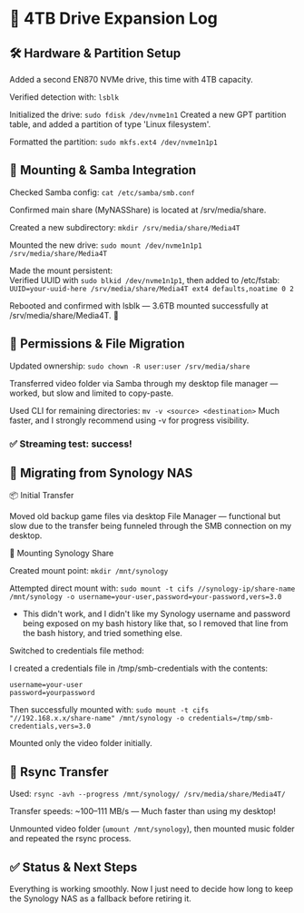 # 🧱 4TB Drive Expansion Log
## 🛠️ Hardware & Partition Setup
Added a second EN870 NVMe drive, this time with 4TB capacity.

Verified detection with: `lsblk`

Initialized the drive: `sudo fdisk /dev/nvme1n1` Created a new GPT partition table, and added a partition of type 'Linux filesystem'.

Formatted the partition: `sudo mkfs.ext4 /dev/nvme1n1p1`

## 📁 Mounting & Samba Integration
Checked Samba config: `cat /etc/samba/smb.conf`

Confirmed main share (MyNASShare) is located at /srv/media/share.

Created a new subdirectory: `mkdir /srv/media/share/Media4T`

Mounted the new drive: `sudo mount /dev/nvme1n1p1 /srv/media/share/Media4T`

Made the mount persistent:<br>
Verified UUID with `sudo blkid /dev/nvme1n1p1`, then added to /etc/fstab: `UUID=your-uuid-here /srv/media/share/Media4T ext4 defaults,noatime 0 2`

Rebooted and confirmed with lsblk — 3.6TB mounted successfully at /srv/media/share/Media4T. 🎉

## 👤 Permissions & File Migration
Updated ownership: `sudo chown -R user:user /srv/media/share`

Transferred video folder via Samba through my desktop file manager — worked, but slow and limited to copy-paste.

Used CLI for remaining directories: `mv -v <source> <destination>`
Much faster, and I strongly recommend using -v for progress visibility.

### ✅ Streaming test: success!

## 🔄 Migrating from Synology NAS
📦 Initial Transfer

Moved old backup game files via desktop File Manager — functional but slow due to the transfer being funneled through the SMB connection on my desktop.

🔗 Mounting Synology Share

Created mount point: `mkdir /mnt/synology`

Attempted direct mount with: `sudo mount -t cifs //synology-ip/share-name /mnt/synology -o username=your-user,password=your-password,vers=3.0`
* This didn't work, and I didn't like my Synology username and password being exposed on my bash history like that, so I removed that line from the bash history, and tried something else.

Switched to credentials file method:

I created a credentials file in /tmp/smb-credentials with the contents:
```
username=your-user
password=yourpassword
```
Then successfully mounted with: `sudo mount -t cifs "//192.168.x.x/share-name" /mnt/synology -o credentials=/tmp/smb-credentials,vers=3.0`

Mounted only the video folder initially.

## 🚀 Rsync Transfer
Used: `rsync -avh --progress /mnt/synology/ /srv/media/share/Media4T/`

Transfer speeds: ~100–111 MB/s — Much faster than using my desktop!

Unmounted video folder (`umount /mnt/synology`), then mounted music folder and repeated the rsync process.

## ✅ Status & Next Steps
Everything is working smoothly. Now I just need to decide how long to keep the Synology NAS as a fallback before retiring it.

